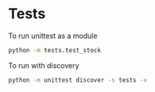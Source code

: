 # Tests
To run unittest as a module
```bash
python -m tests.test_stock
```

To run with discovery
```bash
python -m unittest discover -s tests -v
```
